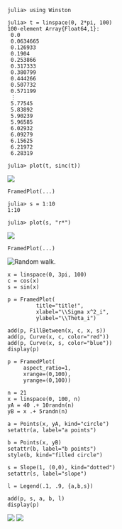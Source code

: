 

~~~~{.julia}
julia> using Winston

julia> t = linspace(0, 2*pi, 100)
100-element Array{Float64,1}:
 0.0      
 0.0634665
 0.126933 
 0.1904   
 0.253866 
 0.317333 
 0.380799 
 0.444266 
 0.507732 
 0.571199 
 ⋮        
 5.77545  
 5.83892  
 5.90239  
 5.96585  
 6.02932  
 6.09279  
 6.15625  
 6.21972  
 6.28319  

julia> plot(t, sinc(t))

~~~~~~~~~~~~~


![](figures/winston_formats_1_1.svg)

~~~~{.julia}
FramedPlot(...)

~~~~~~~~~~~~~




~~~~{.julia}
julia> s = 1:10
1:10

julia> plot(s, "r*")

~~~~~~~~~~~~~


![](figures/winston_formats_1_2.svg)

~~~~{.julia}
FramedPlot(...)

~~~~~~~~~~~~~








![Random walk.](figures/winston_formats_random_1.svg)




~~~~{.julia}
x = linspace(0, 3pi, 100)
c = cos(x)
s = sin(x)

p = FramedPlot(
         title="title!",
         xlabel="\\Sigma x^2_i",
         ylabel="\\Theta_i")

add(p, FillBetween(x, c, x, s))
add(p, Curve(x, c, color="red"))
add(p, Curve(x, s, color="blue"))
display(p)

p = FramedPlot(
     aspect_ratio=1,
     xrange=(0,100),
     yrange=(0,100))

n = 21
x = linspace(0, 100, n)
yA = 40 .+ 10randn(n)
yB = x .+ 5randn(n)

a = Points(x, yA, kind="circle")
setattr(a, label="a points")

b = Points(x, yB)
setattr(b, label="b points")
style(b, kind="filled circle")

s = Slope(1, (0,0), kind="dotted")
setattr(s, label="slope")

l = Legend(.1, .9, {a,b,s})

add(p, s, a, b, l)
display(p)
~~~~~~~~~~~~~


![](figures/winston_formats_3_1.svg)
![](figures/winston_formats_3_2.svg)


